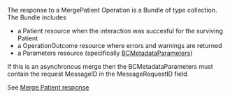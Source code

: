 The response to a MergePatient Operation is a Bundle of type collection.  The Bundle includes 
* a Patient resource when the interaction was succesful for the surviving Patient
* a OperationOutcome resource where errors and warnings are returned
* a Parameters resource (specifically [BCMetadataParameters](StructureDefinition-BCMetadataParameters.html))

If this is an asynchronous merge then the BCMetadataParameters must contain the request MessageID in the MessageRequestID field.

See [Merge Patient response](StructureDefinition-bc-revise-and-merge-response-bundle.html)
